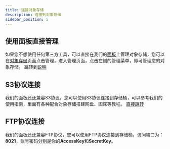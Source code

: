 ```yaml
---
title: 连接对象存储
description: 连接到对象存储
sidebar_position: 5
---
```


## 使用面板直接管理
如果您不想使用任何第三方工具，可以直接在我们的[面板](/docs/ros/manage#文件操作)上管理对象存储，您可以在[对象存储](https://app.rainyun.com/apps/ocs/list)页面点击管理，进入管理页面，点击左侧的管理菜单，即可管理您的对象存储。
跳转到[说明](/docs/ros/manage#文件操作)

## S3协议连接
我们的面板还还兼容S3协议，您可以使用S3协议连接到存储桶，可以参考我们的使用指南，里面有各种配合对象存储搭建网盘、图床等教程。
[直接跳转](/docs/guide/ros/rclone1)

## FTP协议连接
我们的面板还还兼容FTP协议，您可以使用FTP协议连接到存储桶，访问端口为：**8021**，账号密码分别是你的**AccessKey**和**SecretKey**。